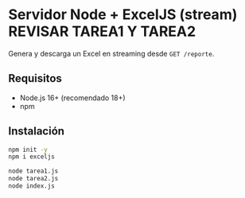 # Servidor Node + ExcelJS (stream) REVISAR TAREA1 Y TAREA2

Genera y descarga un Excel en streaming desde `GET /reporte`.

## Requisitos
- Node.js 16+ (recomendado 18+)
- npm

## Instalación
```bash
npm init -y
npm i exceljs

node tarea1.js
node tarea2.js
node index.js
